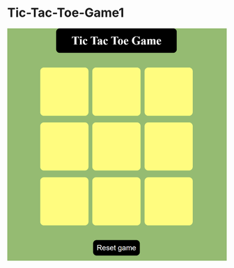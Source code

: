 # Tic-Tac-Toe-Game1

![image alt](https://github.com/Archit07421/Tic-Tac-Toe-Game1/blob/6edd6cace6014ad1d2704e8617094b5e3e82dbb9/Screenshot%202025-07-07%20155214.png)
